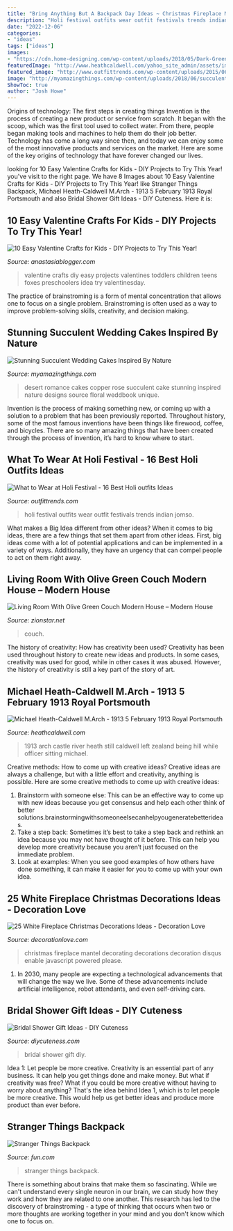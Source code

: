 ```yaml
---
title: "Bring Anything But A Backpack Day Ideas ~ Christmas Fireplace Mantel Decorating Decorations Decoration Disqus Enable Javascript Powered Please"
description: "Holi festival outfits wear outfit festivals trends indian jomso"
date: "2022-12-06"
categories:
- "ideas"
tags: ["ideas"]
images:
- "https://cdn.home-designing.com/wp-content/uploads/2018/05/Dark-Green-Rustic-Living-Room.jpg"
featuredImage: "http://www.heathcaldwell.com/yahoo_site_admin/assets/images/1913_Ormuz_Caslte.11722042_std.jpg"
featured_image: "http://www.outfittrends.com/wp-content/uploads/2015/06/1723641_364676060340489_1044688373_n.jpg"
image: "http://myamazingthings.com/wp-content/uploads/2018/06/succulent-wedding-cake-3-.jpg"
ShowToc: true
author: "Josh Howe"
---
```



Origins of technology: The first steps in creating things
Invention is the process of creating a new product or service from scratch. It began with the scoop, which was the first tool used to collect water. From there, people began making tools and machines to help them do their job better. Technology has come a long way since then, and today we can enjoy some of the most innovative products and services on the market. Here are some of the key origins of technology that have forever changed our lives.

	

		
looking for 10 Easy Valentine Crafts for Kids - DIY Projects to Try This Year! you've visit to the right page. We have 8 Images about 10 Easy Valentine Crafts for Kids - DIY Projects to Try This Year! like Stranger Things Backpack, Michael Heath-Caldwell M.Arch - 1913 5 February 1913 Royal Portsmouth and also Bridal Shower Gift Ideas - DIY Cuteness. Here it is:
		
    
## 10 Easy Valentine Crafts For Kids - DIY Projects To Try This Year!

<img loading=lazy src="https://anastasiablogger.com/wp-content/uploads/2018/01/valentine-crafts-foxes.jpg" onerror="this.onerror=null;this.src='https://tse4.mm.bing.net/th?id=OIP.O1rtMyGkHtFz5LHwthwlnwHaLH&amp;pid=15.1';" alt="10 Easy Valentine Crafts for Kids - DIY Projects to Try This Year!">

_Source: anastasiablogger.com_

>valentine crafts diy easy projects valentines toddlers children teens foxes preschoolers idea try valentinesday. 

	

The practice of brainstroming is a form of mental concentration that allows one to focus on a single problem. Brainstroming is often used as a way to improve problem-solving skills, creativity, and decision making.

    
## Stunning Succulent Wedding Cakes Inspired By Nature

<img loading=lazy src="http://myamazingthings.com/wp-content/uploads/2018/06/succulent-wedding-cake-3-.jpg" onerror="this.onerror=null;this.src='https://tse1.mm.bing.net/th?id=OIP.fEfsueoc2dW9kQh-ttwpkQHaLG&amp;pid=15.1';" alt="Stunning Succulent Wedding Cakes Inspired By Nature">

_Source: myamazingthings.com_

>desert romance cakes copper rose succulent cake stunning inspired nature designs source floral weddbook unique. 

	

Invention is the process of making something new, or coming up with a solution to a problem that has been previously reported. Throughout history, some of the most famous inventions have been things like firewood, coffee, and bicycles. There are so many amazing things that have been created through the process of invention, it’s hard to know where to start.

    
## What To Wear At Holi Festival - 16 Best Holi Outfits Ideas

<img loading=lazy src="http://www.outfittrends.com/wp-content/uploads/2015/06/1723641_364676060340489_1044688373_n.jpg" onerror="this.onerror=null;this.src='https://tse4.mm.bing.net/th?id=OIP.SPPrqErlV6OVPCh9XdjP3AAAAA&amp;pid=15.1';" alt="What to Wear at Holi Festival - 16 Best Holi outfits Ideas">

_Source: outfittrends.com_

>holi festival outfits wear outfit festivals trends indian jomso. 

	

What makes a Big Idea different from other ideas?
When it comes to big ideas, there are a few things that set them apart from other ideas. First, big ideas come with a lot of potential applications and can be implemented in a variety of ways. Additionally, they have an urgency that can compel people to act on them right away.

    
## Living Room With Olive Green Couch Modern House – Modern House

<img loading=lazy src="https://cdn.home-designing.com/wp-content/uploads/2018/05/Dark-Green-Rustic-Living-Room.jpg" onerror="this.onerror=null;this.src='https://tse4.mm.bing.net/th?id=OIP.jWNTRbXtIlPOtToSAM7KewHaFc&amp;pid=15.1';" alt="Living Room With Olive Green Couch Modern House – Modern House">

_Source: zionstar.net_

>couch. 

	

The history of creativity: How has creativity been used?
Creativity has been used throughout history to create new ideas and products. In some cases, creativity was used for good, while in other cases it was abused. However, the history of creativity is still a key part of the story of art.

    
## Michael Heath-Caldwell M.Arch - 1913 5 February 1913 Royal Portsmouth

<img loading=lazy src="http://www.heathcaldwell.com/yahoo_site_admin/assets/images/1913_Ormuz_Caslte.11722042_std.jpg" onerror="this.onerror=null;this.src='https://tse2.mm.bing.net/th?id=OIP.-AoFNRKxRNRXs2p3dh5m6gHaHk&amp;pid=15.1';" alt="Michael Heath-Caldwell M.Arch - 1913 5 February 1913 Royal Portsmouth">

_Source: heathcaldwell.com_

>1913 arch castle river heath still caldwell left zealand being hill while officer sitting michael. 

	

Creative methods: How to come up with creative ideas?
Creative ideas are always a challenge, but with a little effort and creativity, anything is possible. Here are some creative methods to come up with creative ideas:
1. Brainstorm with someone else: This can be an effective way to come up with new ideas because you get consensus and help each other think of better solutions.brainstormingwithsomeoneelsecanhelpyougeneratebetterideas.
2. Take a step back: Sometimes it’s best to take a step back and rethink an idea because you may not have thought of it before. This can help you develop more creativity because you aren’t just focused on the immediate problem.
3. Look at examples: When you see good examples of how others have done something, it can make it easier for you to come up with your own idea.

    
## 25 White Fireplace Christmas Decorations Ideas - Decoration Love

<img loading=lazy src="http://www.decorationlove.com/wp-content/uploads/2016/10/Christmas-Mantel-Decorating.jpg" onerror="this.onerror=null;this.src='https://tse2.mm.bing.net/th?id=OIP.U7eBl89FNassSH0hewxvgQHaKt&amp;pid=15.1';" alt="25 White Fireplace Christmas Decorations Ideas - Decoration Love">

_Source: decorationlove.com_

>christmas fireplace mantel decorating decorations decoration disqus enable javascript powered please. 

	

1. In 2030, many people are expecting a technological advancements that will change the way we live. Some of these advancements include artificial intelligence, robot attendants, and even self-driving cars. 

    
## Bridal Shower Gift Ideas - DIY Cuteness

<img loading=lazy src="https://diycuteness.com/wp-content/uploads/2019/12/bridal-shower-gift-ideas-4.jpg" onerror="this.onerror=null;this.src='https://tse1.mm.bing.net/th?id=OIP.bO-8UraM2BD4CdPFaFVaqAAAAA&amp;pid=15.1';" alt="Bridal Shower Gift Ideas - DIY Cuteness">

_Source: diycuteness.com_

>bridal shower gift diy. 

	

Idea 1: Let people be more creative.
Creativity is an essential part of any business. It can help you get things done and make money. But what if creativity was free? What if you could be more creative without having to worry about anything? That's the idea behind Idea 1, which is to let people be more creative. This would help us get better ideas and produce more product than ever before.

    
## Stranger Things Backpack

<img loading=lazy src="https://images.fun.com/products/47200/1-1/stranger-things-backpack.jpg" onerror="this.onerror=null;this.src='https://tse3.mm.bing.net/th?id=OIP.EnkDj71OfxyRPz-D_zAEmwHaKl&amp;pid=15.1';" alt="Stranger Things Backpack">

_Source: fun.com_

>stranger things backpack. 

	

There is something about brains that make them so fascinating. While we can't understand every single neuron in our brain, we can study how they work and how they are related to one another. This research has led to the discovery of brainstroming - a type of thinking that occurs when two or more thoughts are working together in your mind and you don't know which one to focus on.

